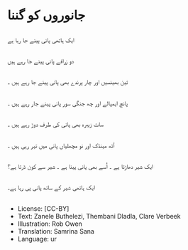 # جانوروں کو گننا

##
ایک ہاتھی پانی پینے جا رہا ہے

##
دو زرافے پانی پینے جا رہے ہیں

##
تین بھینسیں اور چار پرندے بھی پانی پینے جا رہے ہیں ۔

##
پانچ ایمپالے اور چھ جنگی سور پانی پینے جار رہے ہیں ۔

##
سات زیبرہ بھی پانی کی طرف دوڑ رہے ہیں ۔

##
آٹھ مینڈک اور نو مچھلیاں پانی میں تیر رہی ہیں ۔

##
ایک شیر دھاڑتا ہے ۔ اُسے بھی پانی پینا ہے ۔ شیر سے کون ڈرتا ہے؟

##
ایک ہاتھی شیر کے ساتھ پانی پی رہا ہے۔

##
* License: [CC-BY]
* Text: Zanele Buthelezi, Thembani Dladla, Clare Verbeek
* Illustration: Rob Owen
* Translation: Samrina Sana
* Language: ur
